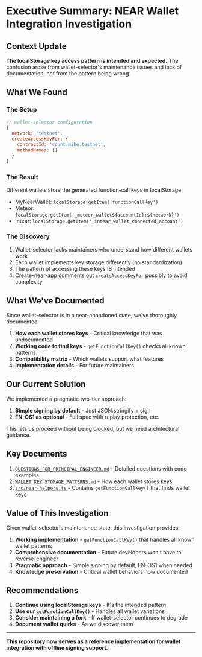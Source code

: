 # Executive Summary: NEAR Wallet Integration Investigation

## Context Update

**The localStorage key access pattern is intended and expected.** The confusion arose from wallet-selector's maintenance issues and lack of documentation, not from the pattern being wrong.

## What We Found

### The Setup
```javascript
// wallet-selector configuration
{
  network: 'testnet',
  createAccessKeyFor: {
    contractId: 'count.mike.testnet',
    methodNames: []
  }
}
```

### The Result
Different wallets store the generated function-call keys in localStorage:
- MyNearWallet: `localStorage.getItem('functionCallKey')`
- Meteor: `localStorage.getItem('_meteor_wallet${accountId}:${network}')`  
- Intear: `localStorage.getItem('_intear_wallet_connected_account')`

### The Discovery
1. Wallet-selector lacks maintainers who understand how different wallets work
2. Each wallet implements key storage differently (no standardization)
3. The pattern of accessing these keys IS intended
4. Create-near-app comments out `createAccessKeyFor` possibly to avoid complexity

## What We've Documented

Since wallet-selector is in a near-abandoned state, we've thoroughly documented:

1. **How each wallet stores keys** - Critical knowledge that was undocumented
2. **Working code to find keys** - `getFunctionCallKey()` checks all known patterns
3. **Compatibility matrix** - Which wallets support what features
4. **Implementation details** - For future maintainers

## Our Current Solution

We implemented a pragmatic two-tier approach:
1. **Simple signing by default** - Just JSON.stringify + sign
2. **FN-OS1 as optional** - Full spec with replay protection, etc.

This lets us proceed without being blocked, but we need architectural guidance.

## Key Documents

1. [`QUESTIONS_FOR_PRINCIPAL_ENGINEER.md`](./QUESTIONS_FOR_PRINCIPAL_ENGINEER.md) - Detailed questions with code examples
2. [`WALLET_KEY_STORAGE_PATTERNS.md`](./WALLET_KEY_STORAGE_PATTERNS.md) - How each wallet stores keys
3. [`src/near-helpers.ts`](./src/near-helpers.ts) - Contains `getFunctionCallKey()` that finds wallet keys

## Value of This Investigation

Given wallet-selector's maintenance state, this investigation provides:

1. **Working implementation** - `getFunctionCallKey()` that handles all known wallet patterns
2. **Comprehensive documentation** - Future developers won't have to reverse-engineer
3. **Pragmatic approach** - Simple signing by default, FN-OS1 when needed
4. **Knowledge preservation** - Critical wallet behaviors now documented

## Recommendations

1. **Continue using localStorage keys** - It's the intended pattern
2. **Use our `getFunctionCallKey()`** - Handles all wallet variations
3. **Consider maintaining a fork** - If wallet-selector continues to degrade
4. **Document wallet quirks** - As we discover them

---

**This repository now serves as a reference implementation for wallet integration with offline signing support.**